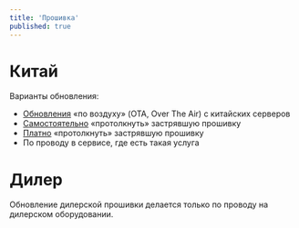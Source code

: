 ```yaml
---
title: 'Прошивка'
published: true
---
```


# Китай

Варианты обновления:
  * [Обновления](update) «по воздуху» (OTA, Over The Air) с китайских серверов
  * [Самостоятельно](update/manual) «протолкнуть» застрявшую прошивку
  * [Платно](update/paid) «протолкнуть» застрявшую прошивку
  * По проводу в сервисе, где есть такая услуга

# Дилер

Обновление дилерской прошивки делается только по проводу на дилерском оборудовании.
